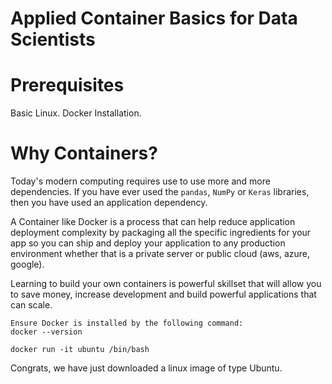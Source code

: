# Applied Container Basics for Data Scientists 

# Prerequisites

Basic Linux.
Docker Installation.

# Why Containers?

Today's modern computing requires use to use more and more dependencies. If you have ever used the `pandas`, `NumPy` or `Keras` libraries, then you have used an application dependency. 

A Container like Docker is a process that can help reduce application deployment complexity by packaging all the specific ingredients for your app so you can ship and deploy your application to any production environment whether that is a private server or public cloud (aws, azure, google).

Learning to build your own containers is powerful skillset that will allow you to save money, increase development and build powerful applications that can scale. 

```
Ensure Docker is installed by the following command:
docker --version
```

```
docker run -it ubuntu /bin/bash
```

Congrats, we have just downloaded a linux image of type Ubuntu.
